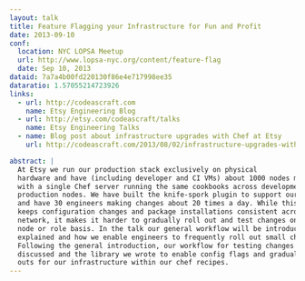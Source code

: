 ```yaml
---
layout: talk
title: Feature Flagging your Infrastructure for Fun and Profit
date: 2013-09-10
conf:
  location: NYC LOPSA Meetup
  url: http://www.lopsa-nyc.org/content/feature-flag
  date: Sep 10, 2013
dataid: 7a7a4b00fd220130f86e4e717998ee35
dataratio: 1.57055214723926
links:
  - url: http://codeascraft.com
    name: Etsy Engineering Blog
  - url: http://etsy.com/codeascraft/talks
    name: Etsy Engineering Talks
  - name: Blog post about infrastructure upgrades with Chef at Etsy
    url: http://codeascraft.com/2013/08/02/infrastructure-upgrades-with-chef/

abstract: |
  At Etsy we run our production stack exclusively on physical
  hardware and have (including developer and CI VMs) about 1000 nodes managed
  with a single Chef server running the same cookbooks across development and
  production nodes. We have built the knife-spork plugin to support our workflow
  and have 30 engineers making changes about 20 times a day. While this setup
  keeps configuration changes and package installations consistent across our
  network, it makes it harder to gradually roll out and test changes on a per
  node or role basis. In the talk our general workflow will be introduced and
  explained and how we enable engineers to frequently roll out small changes.
  Following the general introduction, our workflow for testing changes will be
  discussed and the library we wrote to enable config flags and gradual roll
  outs for our infrastructure within our chef recipes.
---
```

